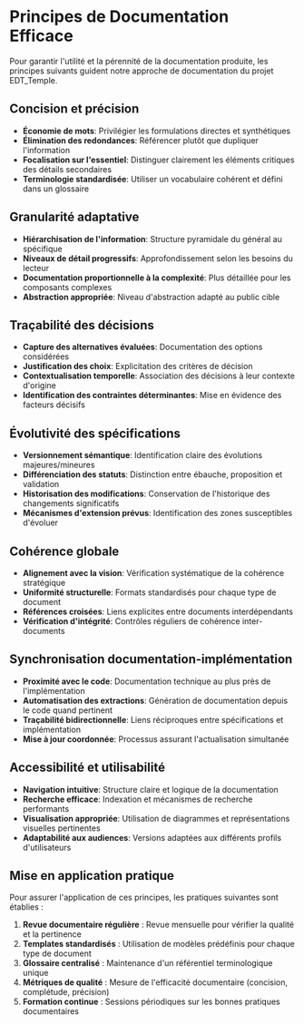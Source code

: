 # Principes de Documentation Efficace

Pour garantir l'utilité et la pérennité de la documentation produite, les principes suivants guident notre approche de documentation du projet EDT_Temple.

## Concision et précision

- **Économie de mots**: Privilégier les formulations directes et synthétiques
- **Élimination des redondances**: Référencer plutôt que dupliquer l'information
- **Focalisation sur l'essentiel**: Distinguer clairement les éléments critiques des détails secondaires
- **Terminologie standardisée**: Utiliser un vocabulaire cohérent et défini dans un glossaire

## Granularité adaptative

- **Hiérarchisation de l'information**: Structure pyramidale du général au spécifique
- **Niveaux de détail progressifs**: Approfondissement selon les besoins du lecteur
- **Documentation proportionnelle à la complexité**: Plus détaillée pour les composants complexes
- **Abstraction appropriée**: Niveau d'abstraction adapté au public cible

## Traçabilité des décisions

- **Capture des alternatives évaluées**: Documentation des options considérées
- **Justification des choix**: Explicitation des critères de décision
- **Contextualisation temporelle**: Association des décisions à leur contexte d'origine
- **Identification des contraintes déterminantes**: Mise en évidence des facteurs décisifs

## Évolutivité des spécifications

- **Versionnement sémantique**: Identification claire des évolutions majeures/mineures
- **Différenciation des statuts**: Distinction entre ébauche, proposition et validation
- **Historisation des modifications**: Conservation de l'historique des changements significatifs
- **Mécanismes d'extension prévus**: Identification des zones susceptibles d'évoluer

## Cohérence globale

- **Alignement avec la vision**: Vérification systématique de la cohérence stratégique
- **Uniformité structurelle**: Formats standardisés pour chaque type de document
- **Références croisées**: Liens explicites entre documents interdépendants
- **Vérification d'intégrité**: Contrôles réguliers de cohérence inter-documents

## Synchronisation documentation-implémentation

- **Proximité avec le code**: Documentation technique au plus près de l'implémentation
- **Automatisation des extractions**: Génération de documentation depuis le code quand pertinent
- **Traçabilité bidirectionnelle**: Liens réciproques entre spécifications et implémentation
- **Mise à jour coordonnée**: Processus assurant l'actualisation simultanée

## Accessibilité et utilisabilité

- **Navigation intuitive**: Structure claire et logique de la documentation
- **Recherche efficace**: Indexation et mécanismes de recherche performants
- **Visualisation appropriée**: Utilisation de diagrammes et représentations visuelles pertinentes
- **Adaptabilité aux audiences**: Versions adaptées aux différents profils d'utilisateurs

## Mise en application pratique

Pour assurer l'application de ces principes, les pratiques suivantes sont établies :

1. **Revue documentaire régulière** : Revue mensuelle pour vérifier la qualité et la pertinence
2. **Templates standardisés** : Utilisation de modèles prédéfinis pour chaque type de document
3. **Glossaire centralisé** : Maintenance d'un référentiel terminologique unique
4. **Métriques de qualité** : Mesure de l'efficacité documentaire (concision, complétude, précision)
5. **Formation continue** : Sessions périodiques sur les bonnes pratiques documentaires 